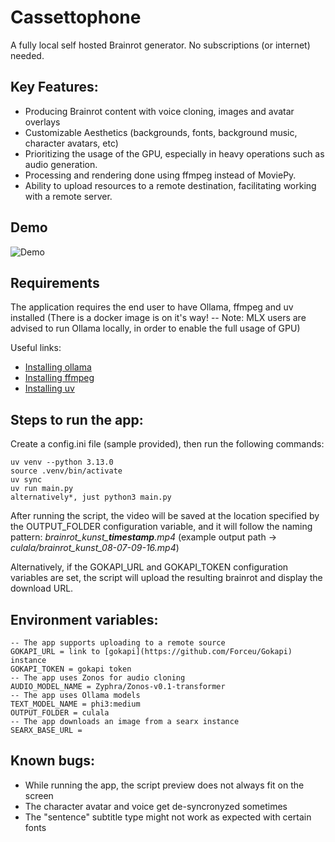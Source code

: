 # Cassettophone
A fully local self hosted Brainrot generator. No subscriptions (or internet) needed.
## Key Features:
- Producing Brainrot content with voice cloning, images and avatar overlays
- Customizable Aesthetics (backgrounds, fonts, background music, character avatars, etc)
- Prioritizing the usage of the GPU, especially in heavy operations such as audio generation.
- Processing and rendering done using ffmpeg instead of MoviePy.
- Ability to upload resources to a remote destination, facilitating working with a remote server.
## Demo
![Demo](https://github.com/bergbauer888/Cassettophone/blob/master/demo.gif?raw=true)
## Requirements
The application requires the end user to have Ollama, ffmpeg and uv installed (There is a docker image is on it's way! -- Note: MLX users are advised to run Ollama locally, in order to enable the full usage of GPU)

Useful links:
- [Installing ollama](https://github.com/ollama/ollama)
- [Installing ffmpeg](https://github.com/oop7/ffmpeg-install-guide)
- [Installing uv](https://docs.astral.sh/uv/getting-started/installation/)
## Steps to run the app:
Create a config.ini file (sample provided), then run the following commands:
```
uv venv --python 3.13.0
source .venv/bin/activate
uv sync
uv run main.py
alternatively*, just python3 main.py
```

After running the script, the video will be saved at the location specified by the OUTPUT_FOLDER configuration variable, and it will follow the naming pattern: *brainrot_kunst_**timestamp**.mp4* (example output path -> *culala/brainrot_kunst_08-07-09-16.mp4*)

Alternatively, if the GOKAPI_URL and GOKAPI_TOKEN configuration variables are set, the script will upload the resulting brainrot and display the download URL.
## Environment variables:
```
-- The app supports uploading to a remote source
GOKAPI_URL = link to [gokapi](https://github.com/Forceu/Gokapi) instance
GOKAPI_TOKEN = gokapi token
-- The app uses Zonos for audio cloning
AUDIO_MODEL_NAME = Zyphra/Zonos-v0.1-transformer
-- The app uses Ollama models
TEXT_MODEL_NAME = phi3:medium
OUTPUT_FOLDER = culala
-- The app downloads an image from a searx instance
SEARX_BASE_URL =
```
## Known bugs:
- While running the app, the script preview does not always fit on the screen
- The character avatar and voice get de-syncronyzed sometimes
- The "sentence" subtitle type might not work as expected with certain fonts

